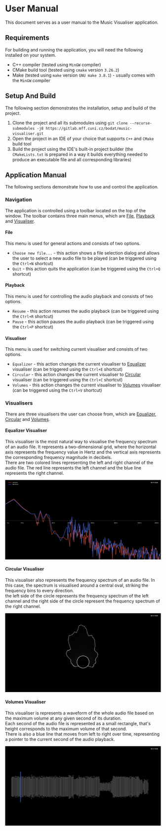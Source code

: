 # User Manual
This document serves as a user manual to the Music Visualiser application.

## Requirements
For building and running the application, you will need the following installed on your system.

- C++ compiler (tested using `MinGW` compiler)
- CMake build tool (tested using `cmake` version `3.26.2`)
- Make (tested using `make` version `GNU make 3.8.1`) - usually comes with the `MinGW` compiler

## Setup And Build
The following section demonstrates the installation, setup and build of the project.

1. Clone the project and all its submodules using `git clone --recurse-submodules -j8 https://gitlab.mff.cuni.cz/bodat/music-visualiser.git`
2. Open the project in an IDE of your choice that supports `C++` and `CMake` build tool
3. Build the project using the IDE's built-in project builder (the `CMakeLists.txt` is prepared in a way it builds everything needed to produce an executable file and all corresponding libraries)

## Application Manual
The following sections demonstrate how to use and control the application.

### Navigation
The application is controlled using a toolbar located on the top of the window.
The toolbar contains three main menus, which are [File](#file), [Playback](#playback) and [Visualiser](#visualiser).

#### File
This menu is used for general actions and consists of two options.
- `Choose new file...` - this action shows a file selection dialog and allows the user to select a new audio file to be played (can be triggered using the `Ctrl+N` shortcut)
- `Quit` - this action quits the application (can be triggered using the `Ctrl+Q` shortcut)

#### Playback
This menu is used for controlling the audio playback and consists of two options.
- `Resume` - this action resumes the audio playback (can be triggered using the `Ctrl+R` shortcut)
- `Pause` - this action pauses the audio playback (can be triggered using the `Ctrl+P` shortcut)

#### Visualiser
This menu is used for switching current visualiser and consists of two options.
- `Equalizer` - this action changes the current visualiser to [Equalizer](#equalizer-visualiser) visualiser (can be triggered using the `Ctrl+E` shortcut)
- `Circular` - this action changes the current visualiser to [Circular](#circular-visualiser) visualiser (can be triggered using the `Ctrl+C` shortcut)
- `Volumes` - this action changes the current visualiser to [Volumes](#volumes-visualiser) visualiser (can be triggered using the `Ctrl+V` shortcut)

### Visualisers
There are three visualisers the user can choose from, which are [Equalizer](#equalizer-visualiser), [Circular](#circular-visualiser) and [Volumes](#volumes-visualiser).

#### Equalizer Visualiser
This visualiser is the most natural way to visualise the frequency spectrum of an audio file. It represents a two-dimensional grid, where the horizontal axis represents the frequency value in Hertz and the vertical axis represents the corresponding frequency magnitude in decibels. \
There are two colored lines representing the left and right channel of the audio file. The red line represents the left channel and the blue line represents the right channel.

![Equalizer Visualiser](/docs/assets/visualiser-equalizer.png)

#### Circular Visualiser
This visualiser also represents the frequency spectrum of an audio file. In this case, the spectrum is visualised around a central oval, striking the frequency bins to every direction. \
the left side of the circle represents the frequency spectrum of the left channel and the right side of the circle represent the frequency spectrum of the right channel.

![Circular Visualiser](/docs/assets/visualiser-circular.png)

#### Volumes Visualiser
This visualiser is represents a waveform of the whole audio file based on the maximum volume at any given second of its duration. \
Each second of the audio file is represented as a small rectangle, that's height corresponds to the maximum volume of that second. \
There is also a blue line that moves from left to right over time, representing a pointer to the current second of the audio playback.

![Volumes Visualiser](/docs/assets/visualiser-volumes.png)